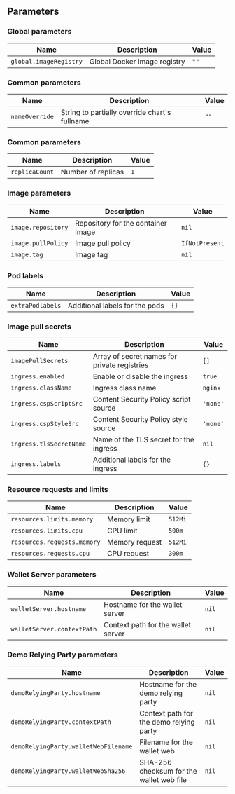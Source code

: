 ## Parameters

### Global parameters

| Name                   | Description                  | Value |
| ---------------------- | ---------------------------- | ----- |
| `global.imageRegistry` | Global Docker image registry | `""`  |

### Common parameters

| Name           | Description                                   | Value |
| -------------- | --------------------------------------------- | ----- |
| `nameOverride` | String to partially override chart's fullname | `""`  |

### Common parameters

| Name           | Description        | Value |
| -------------- | ------------------ | ----- |
| `replicaCount` | Number of replicas | `1`   |

### Image parameters

| Name               | Description                        | Value          |
| ------------------ | ---------------------------------- | -------------- |
| `image.repository` | Repository for the container image | `nil`          |
| `image.pullPolicy` | Image pull policy                  | `IfNotPresent` |
| `image.tag`        | Image tag                          | `nil`          |

### Pod labels

| Name             | Description                    | Value |
| ---------------- | ------------------------------ | ----- |
| `extraPodlabels` | Additional labels for the pods | `{}`  |

### Image pull secrets

| Name                    | Description                                  | Value    |
| ----------------------- | -------------------------------------------- | -------- |
| `imagePullSecrets`      | Array of secret names for private registries | `[]`     |
| `ingress.enabled`       | Enable or disable the ingress                | `true`   |
| `ingress.className`     | Ingress class name                           | `nginx`  |
| `ingress.cspScriptSrc`  | Content Security Policy script source        | `'none'` |
| `ingress.cspStyleSrc`   | Content Security Policy style source         | `'none'` |
| `ingress.tlsSecretName` | Name of the TLS secret for the ingress       | `nil`    |
| `ingress.labels`        | Additional labels for the ingress            | `{}`     |

### Resource requests and limits

| Name                        | Description    | Value   |
| --------------------------- | -------------- | ------- |
| `resources.limits.memory`   | Memory limit   | `512Mi` |
| `resources.limits.cpu`      | CPU limit      | `500m`  |
| `resources.requests.memory` | Memory request | `512Mi` |
| `resources.requests.cpu`    | CPU request    | `300m`  |

### Wallet Server parameters

| Name                       | Description                        | Value |
| -------------------------- | ---------------------------------- | ----- |
| `walletServer.hostname`    | Hostname for the wallet server     | `nil` |
| `walletServer.contextPath` | Context path for the wallet server | `nil` |

### Demo Relying Party parameters

| Name                                 | Description                              | Value |
| ------------------------------------ | ---------------------------------------- | ----- |
| `demoRelyingParty.hostname`          | Hostname for the demo relying party      | `nil` |
| `demoRelyingParty.contextPath`       | Context path for the demo relying party  | `nil` |
| `demoRelyingParty.walletWebFilename` | Filename for the wallet web              | `nil` |
| `demoRelyingParty.walletWebSha256`   | SHA-256 checksum for the wallet web file | `nil` |

